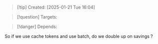 
>[!tip] Created: [2025-01-21 Tue 16:04]

>[!question] Targets: 

>[!danger] Depends: 

So if we use cache tokens and use batch, do we double up on savings ?